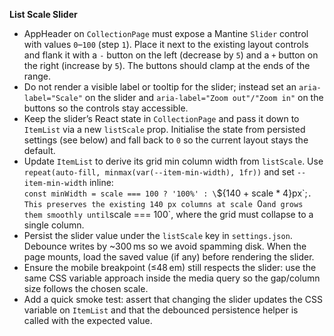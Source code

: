 **List Scale Slider**
- AppHeader on `CollectionPage` must expose a Mantine `Slider` control with values `0`–`100` (step `1`). Place it next to the existing layout controls and flank it with a `-` button on the left (decrease by `5`) and a `+` button on the right (increase by `5`). The buttons should clamp at the ends of the range.
- Do not render a visible label or tooltip for the slider; instead set an `aria-label="Scale"` on the slider and `aria-label="Zoom out"/"Zoom in"` on the buttons so the controls stay accessible.
- Keep the slider’s React state in `CollectionPage` and pass it down to `ItemList` via a new `listScale` prop. Initialise the state from persisted settings (see below) and fall back to `0` so the current layout stays the default.
- Update `ItemList` to derive its grid min column width from `listScale`. Use `repeat(auto-fill, minmax(var(--item-min-width), 1fr))` and set `--item-min-width` inline:  
  `const minWidth = scale === 100 ? '100%' : \`\${140 + scale * 4}px\`;`.  
  This preserves the existing 140 px columns at scale `0` and grows them smoothly until `scale === 100`, where the grid must collapse to a single column.
- Persist the slider value under the `listScale` key in `settings.json`. Debounce writes by ~300 ms so we avoid spamming disk. When the page mounts, load the saved value (if any) before rendering the slider.
- Ensure the mobile breakpoint (≤48 em) still respects the slider: use the same CSS variable approach inside the media query so the gap/column size follows the chosen scale.
- Add a quick smoke test: assert that changing the slider updates the CSS variable on `ItemList` and that the debounced persistence helper is called with the expected value.

